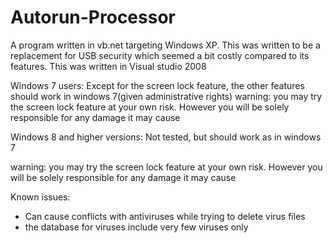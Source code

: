 # Autorun-Processor
A program written in vb.net targeting Windows XP. This was written to be a replacement for USB security which seemed a bit costly compared to its features. This was written in Visual studio 2008

Windows 7 users:
Except for the screen lock feature, the other features should work in windows 7(given administrative rights)
warning: you may try the screen lock feature at your own risk. However you will be solely responsible for any damage it may cause


Windows 8 and higher versions:
Not tested, but should work as in windows 7

warning: you may try the screen lock feature at your own risk. However you will be solely responsible for any damage it may cause

Known issues:
* Can cause conflicts with antiviruses while trying to delete virus files
* the database for viruses include very few viruses only
